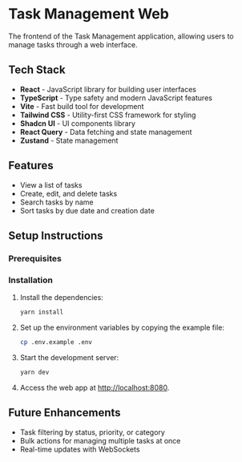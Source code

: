 # Task Management Web

The frontend of the Task Management application, allowing users to manage tasks through a web interface.

## Tech Stack

- **React** - JavaScript library for building user interfaces
- **TypeScript** - Type safety and modern JavaScript features
- **Vite** - Fast build tool for development
- **Tailwind CSS** - Utility-first CSS framework for styling
- **Shadcn UI** - UI components library
- **React Query** - Data fetching and state management
- **Zustand** - State management

## Features

- View a list of tasks
- Create, edit, and delete tasks
- Search tasks by name
- Sort tasks by due date and creation date

## Setup Instructions

### Prerequisites

### Installation

1. Install the dependencies:

   ```bash
   yarn install
   ```

2. Set up the environment variables by copying the example file:

   ```bash
   cp .env.example .env
   ```

3. Start the development server:

   ```bash
   yarn dev
   ```

4. Access the web app at [http://localhost:8080](http://localhost:8080).

## Future Enhancements

- Task filtering by status, priority, or category
- Bulk actions for managing multiple tasks at once
- Real-time updates with WebSockets
